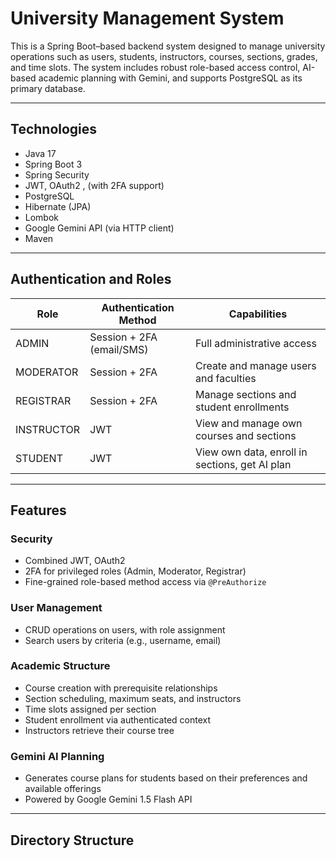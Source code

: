# University Management System

This is a Spring Boot–based backend system designed to manage university operations such as users, students, instructors, courses, sections, grades, and time slots. The system includes robust role-based access control, AI-based academic planning with Gemini, and supports PostgreSQL as its primary database.

---

## Technologies

- Java 17
- Spring Boot 3
- Spring Security
- JWT, OAuth2 , (with 2FA support)
- PostgreSQL
- Hibernate (JPA)
- Lombok
- Google Gemini API (via HTTP client)
- Maven

---

## Authentication and Roles

| Role        | Authentication Method     | Capabilities                                |
|-------------|----------------------------|---------------------------------------------|
| ADMIN       | Session + 2FA (email/SMS)  | Full administrative access                  |
| MODERATOR   | Session + 2FA              | Create and manage users and faculties       |
| REGISTRAR   | Session + 2FA              | Manage sections and student enrollments     |
| INSTRUCTOR  | JWT                        | View and manage own courses and sections    |
| STUDENT     | JWT                        | View own data, enroll in sections, get AI plan |

---

## Features

### Security
- Combined JWT, OAuth2
- 2FA for privileged roles (Admin, Moderator, Registrar)
- Fine-grained role-based method access via `@PreAuthorize`

### User Management
- CRUD operations on users, with role assignment
- Search users by criteria (e.g., username, email)

### Academic Structure
- Course creation with prerequisite relationships
- Section scheduling, maximum seats, and instructors
- Time slots assigned per section
- Student enrollment via authenticated context
- Instructors retrieve their course tree

### Gemini AI Planning
- Generates course plans for students based on their preferences and available offerings
- Powered by Google Gemini 1.5 Flash API

---

## Directory Structure

